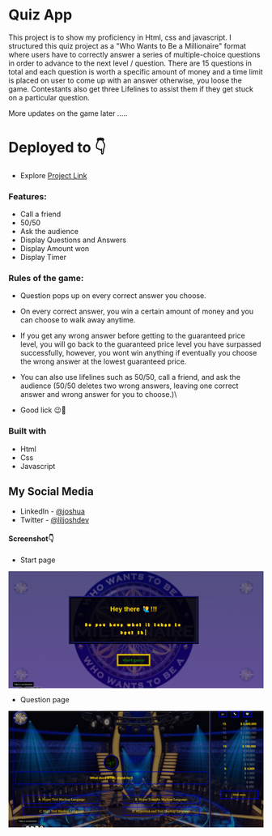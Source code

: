 #  Quiz App

This project is to show my proficiency in Html, css and javascript. I structured this quiz project as a "Who Wants to Be a Millionaire" format where users have to correctly answer a series of multiple-choice questions in order to advance to the next level / question. There are 15 questions in total and each question is worth a specific amount of money and a time limit is placed on user to come up with an answer otherwise, you loose the game. Contestants also get three Lifelines to assist them if they get stuck on a particular question.

More updates on the game later .....

#  Deployed to 👇

- Explore [Project Link](https://liljosh-quiz.vercel.app/)



### Features:
- Call a friend
- 50/50
- Ask the audience
- Display Questions and Answers
- Display Amount won
- Display Timer


### Rules of the game:
- Question pops up on every correct answer you choose.
- On every correct answer, you win a certain amount of money and you can choose to walk away anytime.
- If you get any wrong answer before getting to the guaranteed price level, you will go back to the guaranteed price level you have surpassed successfully, however, you wont win anything if eventually you choose the wrong answer at the lowest guaranteed price.
- You can also use lifelines such as 50/50, call a friend, and ask the audience (50/50 deletes two wrong answers, leaving one correct answer and wrong answer for you to choose.)\

- Good lick 😉💖


### Built with
- Html
- Css
- Javascript

## My Social Media

- LinkedIn - [@joshua](https://www.linkedin.com/in/joshua-ehichioya/)
- Twitter - [@liljoshdev](https://x.com/liljoshdev)


#### Screenshot👇

- Start page
<img align="center" src="quiz-start.png"/>


- Question page
<img align="center" src="question-page.png"/>






